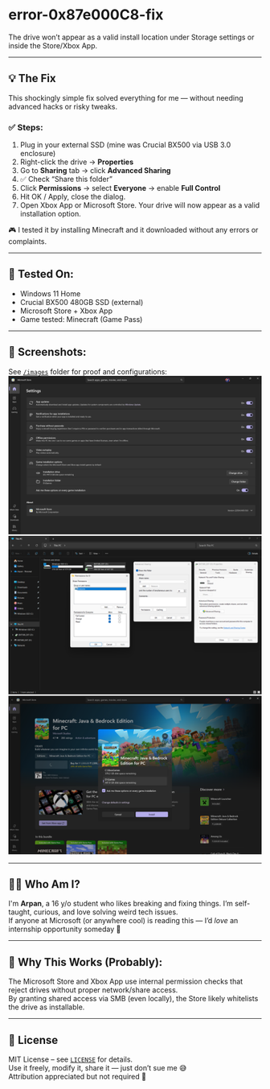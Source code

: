 # error-0x87e000C8-fix

The drive won’t appear as a valid install location under Storage settings or inside the Store/Xbox App.

---

## 💡 The Fix
This shockingly simple fix solved everything for me — without needing advanced hacks or risky tweaks.

### ✅ Steps:
1. Plug in your external SSD (mine was Crucial BX500 via USB 3.0 enclosure)
2. Right-click the drive → **Properties**
3. Go to **Sharing** tab → click **Advanced Sharing**
4. ✅ Check “Share this folder”
5. Click **Permissions** → select **Everyone** → enable **Full Control**
6. Hit OK / Apply, close the dialog.
7. Open Xbox App or Microsoft Store. Your drive will now appear as a valid installation option.

🎮 I tested it by installing Minecraft and it downloaded without any errors or complaints.

---

## 🧪 Tested On:
- Windows 11 Home
- Crucial BX500 480GB SSD (external)
- Microsoft Store + Xbox App
- Game tested: Minecraft (Game Pass)

---

## 📸 Screenshots:
See [`/images`](images) folder for proof and configurations:
![Step 1 – Storage Settings](images/step1-settings.png)
![Step 2 – Sharing Settings](images/step2-settings.png)
![Step 3 – Success Screen](images/step3-settings.png)

---

## 🙋‍♂️ Who Am I?
I'm **Arpan**, a 16 y/o student who likes breaking and fixing things. I’m self-taught, curious, and love solving weird tech issues.  
If anyone at Microsoft (or anywhere cool) is reading this — I’d *love* an internship opportunity someday 👀

---

## 🧠 Why This Works (Probably):
The Microsoft Store and Xbox App use internal permission checks that reject drives without proper network/share access.  
By granting shared access via SMB (even locally), the Store likely whitelists the drive as installable.

---

## 🪪 License
MIT License – see [`LICENSE`](./LICENSE) for details.  
Use it freely, modify it, share it — just don’t sue me 😅  
Attribution appreciated but not required 💜
